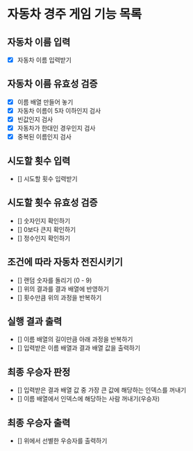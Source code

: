 # 자동차 경주 게임 기능 목록

## 자동차 이름 입력

- [x] 자동차 이름 입력받기

## 자동차 이름 유효성 검증

- [x] 이름 배열 만들어 놓기
- [x] 자동차 이름이 5자 이하인지 검사
- [x] 빈값인지 검사
- [x] 자동차가 한대인 경우인지 검사
- [x] 중복된 이름인지 검사

## 시도할 횟수 입력

- [] 시도할 횟수 입력받기

## 시도할 횟수 유효성 검증

- [] 숫자인지 확인하기
- [] 0보다 큰지 확인하기
- [] 정수인지 확인하기

## 조건에 따라 자동차 전진시키기

- [] 랜덤 숫자를 돌리기 (0 - 9)
- [] 위의 결과를 결과 배열에 반영하기
- [] 횟수만큼 위의 과정을 반복하기

## 실행 결과 출력

- [] 이름 배열의 길이만큼 아래 과정을 반복하기
- [] 입력받은 이름 배열과 결과 배열 값을 출력하기

## 최종 우승자 판정

- [] 입력받은 결과 배열 값 중 가장 큰 값에 해당하는 인덱스를 꺼내기
- [] 이름 배열에서 인덱스에 해당하는 사람 꺼내기(우승자)

## 최종 우승자 출력

- [] 위에서 선별한 우승자를 출력하기
